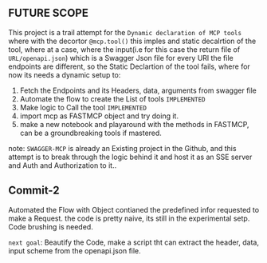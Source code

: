 ## FUTURE SCOPE
This project is a trail attempt for the `Dynamic declaration of MCP tools`
where with the decortor `@mcp.tool()` this imples and static decalrtion of the tool, where at a case, where the input(i.e for this case the return file of `URL/openapi.json`) which is a Swagger Json file for every URl the file endpoints are different, so the Static Declartion of the tool fails, where for now its needs a dynamic setup to:
1. Fetch the Endpoints and its Headers, data, arguments from swagger file
2. Automate the flow to create the List of tools `IMPLEMENTED`
3. Make logic to Call the tool `IMPLEMENTED`
4. import mcp as FASTMCP object and try doing it.
5. make a new notebook and playaround with the methods in FASTMCP, can be a groundbreaking tools if mastered.

note: `SWAGGER-MCP` is already an Existing project in the Github, and this attempt is to break through the logic behind it and host it as an SSE server and Auth and Authorization to it..

## Commit-2
 Automated the Flow with Object contianed the predefined infor requested to make a Request.
 the code is pretty naive, its still in the experimental setp. Code brushing is needed.

`next goal`: Beautify the Code, make a script tht can extract the header, data, input scheme from the openapi.json file.